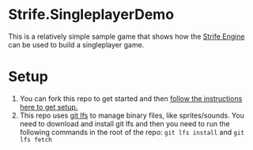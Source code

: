 # Strife.SingleplayerDemo
This is a relatively simple sample game that shows how the [Strife Engine](https://github.com/Strife-AI/Strife.Engine) can be used to build a singleplayer game.

# Setup
1. You can fork this repo to get started and then [follow the instructions here to get setup.](https://github.com/Strife-AI/Strife.Engine)
2. This repo uses [git lfs](https://git-lfs.github.com/) to manage binary files, like sprites/sounds. You need to download and install git lfs and then you need to run the following commands in the root of the repo: `git lfs install` and `git lfs fetch`
